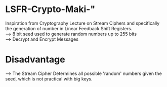 # LSFR-Crypto-Maki-" 
Inspiration from Cryptography Lecture on Stream Ciphers and specifically the generation of number in Linear Feedback Shift Registers.  
--> 8 bit seed used to generate random numbers up to 255 bits    
--> Decrypt and Encrypt Messages  
# Disadvantage
--> The Stream Cipher Determines all possible 'random' numbers given the seed, which is not practical with big keys.
